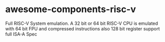 # awesome-components-risc-v
Full RISC-V System emulation. A 32 bit or 64 bit RISC-V CPU is emulated with 64 bit FPU and compressed instructions also 128 bit register support full ISA-A Spec
